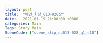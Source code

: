 ```yaml
---
layout: post
title:  "메인_회상_013~028장"
date:   2021-01-19 20:00:00 +0000
categories: Main
Tags: Story Main
SceneCode: ["scene_skip_cp013-028_q1_s10"]
---
```

